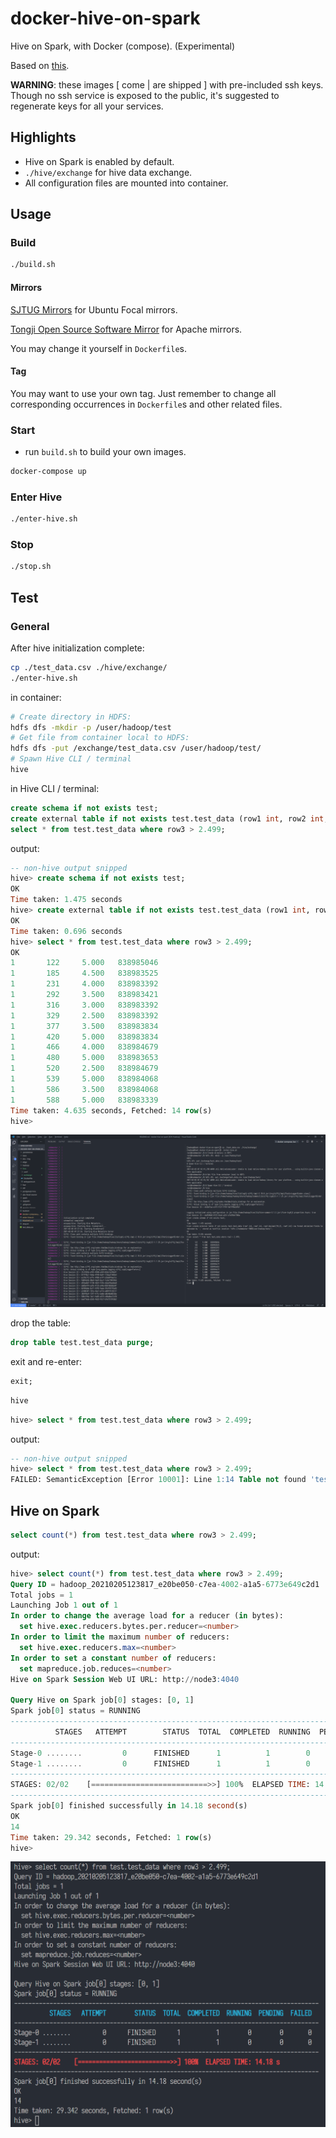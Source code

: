 # docker-hive-on-spark

Hive on Spark, with Docker (compose). (Experimental)

Based on [this](https://github.com/sciencepal/dockers/).

**WARNING**: these images [ come | are shipped ] with pre-included ssh keys. Though no ssh service is exposed to the public, it's suggested to regenerate keys for all your services.

## Highlights

* Hive on Spark is enabled by default.
* `./hive/exchange` for hive data exchange.
* All configuration files are mounted into container.

## Usage

### Build

```bash
./build.sh
```

#### Mirrors

[SJTUG Mirrors](https://mirrors.sjtug.sjtu.edu.cn/) for Ubuntu Focal mirrors.

[Tongji Open Source Software Mirror](https://mirrors.tongji.edu.cn/) for Apache mirrors.

You may change it yourself in `Dockerfile`s.

#### Tag

You may want to use your own tag. Just remember to change all corresponding occurrences in `Dockerfile`s and other related files.

### Start

* run `build.sh` to build your own images.

```bash
docker-compose up
```

### Enter Hive

```bash
./enter-hive.sh
```

### Stop

```bash
./stop.sh
```

## Test

### General

After hive initialization complete:

```bash
cp ./test_data.csv ./hive/exchange/
./enter-hive.sh
```

in container:

```bash
# Create directory in HDFS:
hdfs dfs -mkdir -p /user/hadoop/test
# Get file from container local to HDFS:
hdfs dfs -put /exchange/test_data.csv /user/hadoop/test/
# Spawn Hive CLI / terminal
hive
```

in Hive CLI / terminal:

```sql
create schema if not exists test;
create external table if not exists test.test_data (row1 int, row2 int, row3 decimal(10,3), row4 int) row format delimited fields terminated by ',' stored as textfile location 'hdfs://nodemaster:9000/user/hadoop/test/';
select * from test.test_data where row3 > 2.499;
```

output:

```sql
-- non-hive output snipped
hive> create schema if not exists test;
OK
Time taken: 1.475 seconds
hive> create external table if not exists test.test_data (row1 int, row2 int, row3 decimal(10,3), row4 int) row format delimited fields terminated by ',' stored as textfile location 'hdfs://nodemaster:9000/user/hadoop/test/';
OK
Time taken: 0.696 seconds
hive> select * from test.test_data where row3 > 2.499;
OK
1       122     5.000   838985046
1       185     4.500   838983525
1       231     4.000   838983392
1       292     3.500   838983421
1       316     3.000   838983392
1       329     2.500   838983392
1       377     3.500   838983834
1       420     5.000   838983834
1       466     4.000   838984679
1       480     5.000   838983653
1       520     2.500   838984679
1       539     5.000   838984068
1       586     3.500   838984068
1       588     5.000   838983339
Time taken: 4.635 seconds, Fetched: 14 row(s)
hive>
```

![](./doc/img/test.png)

drop the table:

```sql
drop table test.test_data purge;
```

exit and re-enter:

```sql
exit;
```

```bash
hive
```

```sql
hive> select * from test.test_data where row3 > 2.499;
```

output:

```sql
-- non-hive output snipped
hive> select * from test.test_data where row3 > 2.499;
FAILED: SemanticException [Error 10001]: Line 1:14 Table not found 'test_data'
```

## Hive on Spark

```sql
select count(*) from test.test_data where row3 > 2.499;
```

output:

```sql
hive> select count(*) from test.test_data where row3 > 2.499;
Query ID = hadoop_20210205123817_e20be050-c7ea-4002-a1a5-6773e649c2d1
Total jobs = 1
Launching Job 1 out of 1
In order to change the average load for a reducer (in bytes):
  set hive.exec.reducers.bytes.per.reducer=<number>
In order to limit the maximum number of reducers:
  set hive.exec.reducers.max=<number>
In order to set a constant number of reducers:
  set mapreduce.job.reduces=<number>
Hive on Spark Session Web UI URL: http://node3:4040

Query Hive on Spark job[0] stages: [0, 1]
Spark job[0] status = RUNNING
--------------------------------------------------------------------------------------
          STAGES   ATTEMPT        STATUS  TOTAL  COMPLETED  RUNNING  PENDING  FAILED  
--------------------------------------------------------------------------------------
Stage-0 ........         0      FINISHED      1          1        0        0       0  
Stage-1 ........         0      FINISHED      1          1        0        0       0  
--------------------------------------------------------------------------------------
STAGES: 02/02    [==========================>>] 100%  ELAPSED TIME: 14.18 s    
--------------------------------------------------------------------------------------
Spark job[0] finished successfully in 14.18 second(s)
OK
14
Time taken: 29.342 seconds, Fetched: 1 row(s)
hive> 
```

![](./doc/img/hive-on-spark.png)